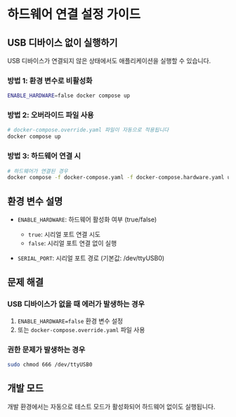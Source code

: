 # 하드웨어 연결 설정 가이드

## USB 디바이스 없이 실행하기

USB 디바이스가 연결되지 않은 상태에서도 애플리케이션을 실행할 수 있습니다.

### 방법 1: 환경 변수로 비활성화
```bash
ENABLE_HARDWARE=false docker compose up
```

### 방법 2: 오버라이드 파일 사용
```bash
# docker-compose.override.yaml 파일이 자동으로 적용됩니다
docker compose up
```

### 방법 3: 하드웨어 연결 시
```bash
# 하드웨어가 연결된 경우
docker compose -f docker-compose.yaml -f docker-compose.hardware.yaml up
```

## 환경 변수 설명

- `ENABLE_HARDWARE`: 하드웨어 활성화 여부 (true/false)
  - `true`: 시리얼 포트 연결 시도
  - `false`: 시리얼 포트 연결 없이 실행

- `SERIAL_PORT`: 시리얼 포트 경로 (기본값: /dev/ttyUSB0)

## 문제 해결

### USB 디바이스가 없을 때 에러가 발생하는 경우
1. `ENABLE_HARDWARE=false` 환경 변수 설정
2. 또는 `docker-compose.override.yaml` 파일 사용

### 권한 문제가 발생하는 경우
```bash
sudo chmod 666 /dev/ttyUSB0
```

## 개발 모드
개발 환경에서는 자동으로 테스트 모드가 활성화되어 하드웨어 없이도 실행됩니다.
